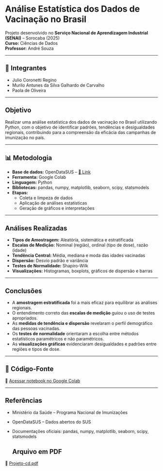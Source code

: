#  Análise Estatística dos Dados de Vacinação no Brasil

Projeto desenvolvido no **Serviço Nacional de Aprendizagem Industrial (SENAI)** – Sorocaba (2025)  
**Curso:** Ciências de Dados  
**Professor:** André Souza

---

## 👥 Integrantes

- Julio Coronetti Regino  
- Murilo Antunes da Silva Galhardo de Carvalho  
- Paola de Oliveira  

---

##  Objetivo

Realizar uma análise estatística dos dados de vacinação no Brasil utilizando Python, com o objetivo de identificar padrões, tendências e desigualdades regionais, contribuindo para a compreensão da eficácia das campanhas de imunização no país.

---

## 📊 Metodologia

- **Base de dados:** OpenDataSUS – [🔗 Link](https://opendatasus.saude.gov.br/)
- **Ferramenta:** Google Colab
- **Linguagem:** Python  
- **Bibliotecas:** pandas, numpy, matplotlib, seaborn, scipy, statsmodels
- **Etapas:**  
  - Coleta e limpeza de dados  
  - Aplicação de análises estatísticas  
  - Geração de gráficos e interpretações  

---

##  Análises Realizadas

- **Tipos de Amostragem:** Aleatória, sistemática e estratificada  
- **Escalas de Medição:** Nominal (região), ordinal (tipo de dose), razão (idade)  
- **Tendência Central:** Média, mediana e moda das idades vacinadas  
- **Dispersão:** Desvio padrão e variância  
- **Testes de Normalidade:** Shapiro-Wilk  
- **Visualizações:** Histogramas, boxplots, gráficos de dispersão e barras  

---

## Conclusões

- A **amostragem estratificada** foi a mais eficaz para equilibrar as análises regionais.  
- O entendimento correto das **escalas de medição** guiou o uso de testes apropriados.  
- As **medidas de tendência e dispersão** revelaram o perfil demográfico das pessoas vacinadas.  
- Os **testes de normalidade** orientaram a escolha entre métodos estatísticos paramétricos e não paramétricos.  
- As **visualizações gráficas** evidenciaram desigualdades e padrões entre regiões e tipos de dose.

---

## 🔗 Código-Fonte

📎 [Acessar notebook no Google Colab](https://colab.research.google.com/drive/1JooB1tHEmtTjKN8keTVhk5W9Ck8YqyTr?usp=sharing)

---

## Referências

- Ministério da Saúde – Programa Nacional de Imunizações  
- OpenDataSUS – Dados abertos do SUS  
- Documentações oficiais: pandas, numpy, matplotlib, seaborn, scipy, statsmodels

  ## Arquivo em PDF 
📎 [Projeto-cd.pdf](https://github.com/user-attachments/files/20843716/Projeto-cd.pdf)


